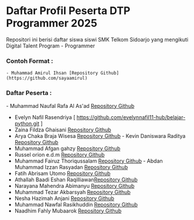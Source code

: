 # Daftar Profil Peserta DTP Programmer 2025

Repositori ini berisi daftar siswa siswi SMK Telkom Sidoarjo yang mengikuti Digital Talent Program - Programmer

### Contoh Format :

`⁠- ⁠Muhammad Amirul Ihsan [Repository Github](https://github.com/sayaamirul)`

### Daftar Peserta :
⁠- ⁠Muhammad Naufal Rafa Al As'ad [Repository Github](https://github.com/Falrafa4)
- Evelyn Nafil Rasendriya [ https://github.com/evelynnafil11-hub/belajar-python.git ]
- Zaina Fildza Ghaisani [Repository Github](https://github.com/zainafldzG/belaajr-python.git)
- Arya Chaka Braja Wisesa [Repository Github](https://github.com/AryaVira)
⁠- ⁠Kevin Daniswara Raditya [Repository Github](https://github.com/Vinz-Villain)
- Muhammad Afgan gahzy [Repository Github](https://github.com/gahzy-afg)
- Russel orion e.d.m [Repository Github](https://github.com/axellorion415-crypto)
- Muhammad Fairuz Thoriqussalam [Repository Github](https://github.com/muhfairuz)
⁠- ⁠Abdan Muhammad Izzan Rasyadan [Repository Github](https://github.com/AbdanRasya)
- Fatih Abrisam Utomo [Repository Github](https://github.com/ka599)
- Athallah Baadi Eshan Raqilliawan[Repository Github](https://github.com/ezhann1)
- Narayana Mahendra Abimanyu [Repository Github](https://github.com/NarayanaMahendraAbimanyu)
- Muhammad Tezar Akbarsyah [Repository Github](https://github.com/tezar732412)
- Nesha Hazimah Anjani [Repository Github](https://github.com/neshadtp)
- Muhammad Nawfal Rasikhuddin [Repository Github](https://github.com/MuhammadNawfalRasikhuddin)
- Naadhim Fahly Mubaarok [Repository Github](https://github.com/Nademmm)
